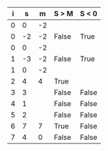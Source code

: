 | i   | s   | m   | S > M | S < 0 |
| --- | --- | --- | ----- | ----- |
| 0   | 0   | -2  |       |       |
| 0   | -2  | -2  | False | True  |
| 0   | 0   | -2  |       |       |
| 1   | -3  | -2  | False | True  |
| 1   | 0   | -2  |       |       |
| 2   | 4   | 4   | True  |       |
| 3   | 3   |     | False | False |
| 4   | 1   |     | False | False |
| 5   | 2   |     | False | False |
| 6   | 7   | 7   | True  | False |
| 7   | 4   | 0   | False | False |